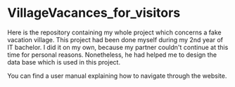 # VillageVacances_for_visitors

Here is the repository containing my whole project which concerns a fake vacation village.
This project had been done myself during my 2nd year of IT bachelor. 
I did it on my own, because my partner couldn't continue at this time for personal reasons.
Nonetheless, he had helped me to design the data base which is used in this project.

You can find a user manual explaining how to navigate through the website.
